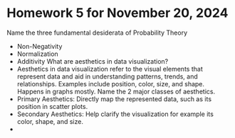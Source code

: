 # **Homework 5 for November 20, 2024**  

Name the three fundamental desiderata of Probability Theory  
+  Non-Negativity  
+  Normalization  
+  Additivity
What are aesthetics in data visualization?
+  Aesthetics in data visualization refer to the visual elements that represent data and aid in understanding patterns, trends, and relationships. Examples include position, color, size, and shape. Happens in graphs mostly.
Name the 2 major classes of aesthetics.
+  Primary Aesthetics: Directly map the represented data, such as its position in scatter plots.
+  Secondary Aesthetics: Help clarify the visualization for example its color, shape, and size.
+  
